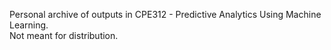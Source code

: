 Personal archive of outputs in CPE312 - Predictive Analytics Using Machine Learning. <br>
Not meant for distribution.

